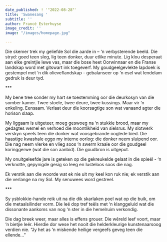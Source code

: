 ```yaml
---
date_published: ! '"2022-08-28"'
title: 'Swanesang '
subtitle: ''
author: Francé Esterhuyse
image_credit: ''
image: "/images/homepage.jpg"

---
```

Die skemer trek my geliefde Sol die aarde in – ‘n verbysterende beeld. Die stryd: goed teen sleg, lig teen donker, duur etlike minute. Lig klou desperaat aan elke greintjie lewe vas, maar die bose heet Oorwinnaar en die Franse landskap word met gitswart ink toegeverf. My goudgeelgevlekte lapdoek is gestempel met ‘n dik olieveflandskap - gebalanseer op ‘n esel wat lendelam gedruk is deur tyd.

\***

My bene tree sonder my hart se toestemming oor die deurkosyn van die somber kamer. Twee stoele, twee deure, twee kussings. Maar vir ‘n enkeling. Eensaam. Verlaat deur die koorsagtige son wat vanaand agter die horison slaap.

My liggaam is uitgeteer, moeg geswoeg na ‘n stukkie brood, maar my gedagtes wemel en verhoed die moontlikheid van sielsrus. My slotwerk verskyn speels teen die donker wat voosgebrande ooglede bied. Die haastige kwashale eggo my interne oorlog: die donker neem sluipend oor. Die nag neem vlerke en vlieg soos ‘n swerm kraaie oor die goudgeel koringgerwe (wat die son aanbid). Die goudbron is uitgeput.

My onuitgeleefde jare is geteken op die gekreukelde gelaat in die spieël - ‘n verknotte, gepynigde gesig so leeg en lusteloos soos die nag.

Ek verstik aan die woorde wat ek nie uit my keel kon ruk nie; ek verstik aan die verlange na my Sol. My senuwees word gestreel.

\***

Sy ysblokkie-hande reik uit na die dik skarlaken poel wat op die buik, om die metaalsilinder vorm. Die leë dop tref teëls met ‘n klanggeluid wat die dissonante aankoms van nog ‘n ster in die hemelruim verkondig.

Die dag breek weer, maar alles is effens grouer. Die wêreld leef voort, maar ‘n bietjie leër. Hierdie dor wese het nooit die helderkleurige kunstenaarsoog verdien nie. “Jy het as ‘n miskende heilige vergeefs geveg teen die ellende...”